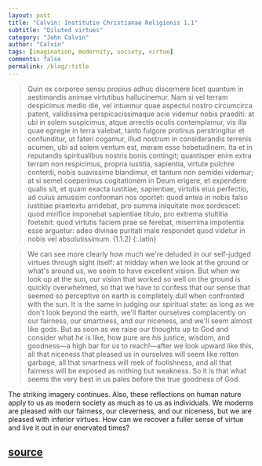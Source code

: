 ```yaml
---
layout: post
title: "Calvin: Institutio Christianae Religionis 1.1"
subtitle: "Diluted virtues"
category: "John Calvin"
author: "Calvin"
tags: [imagination, modernity, society, virtue]
comments: false
permalink: /blog/:title
---
```


> Quin ex corporeo sensu propius adhuc discernere licet quantum in aestimandis animae virtutibus hallucinemur. Nam si vel terram despicimus medio die, vel intuemur quae aspectui nostro circumcirca patent, validissima perspicacissimaque acie videmur nobis praediti: at ubi in solem suspicimus, atque arrectis oculis contemplamur, vis illa quae egregie in terra valebat, tanto fulgore protinus perstringitur et confunditur, ut fateri cogamur, illud nostrum in considerandis terrenis acumen, ubi ad solem ventum est, meram esse hebetudinem. Ita et in reputandis spiritualibus nostris bonis contingit; quantisper enim extra terram non respicimus, propria iustitia, sapientia, virtute pulchre contenti, nobis suavissime blandimur, et tantum non semidei videmur; at si semel coeperimus cogitationem in Deum erigere, et expendere qualis sit, et quam exacta iustitiae, sapientiae, virtutis eius perfectio, ad cuius amussim conformari nos oportet: quod antea in nobis falso iustitiae praetextu arridebat, pro summa iniquitate mox sordescet: quod mirifice imponebat sapientiae titulo, pro extrema stultitia foetebit: quod virtutis faciem prae se ferebat, miserrima impotentia esse arguetur: adeo divinae puritati male respondet quod videtur in nobis vel absolutissimum. (1.1.2)
{:.latin}

> We can see more clearly how much we're deluded in our self-judged virtues through sight itself: at midday when we look at the ground or what's around us, we seem to have excellent vision. But when we look up at the sun, our vision that worked so well on the ground is quickly overwhelmed, so that we have to confess that our sense that seemed so perceptive on earth is completely dull when confronted with the sun. It is the same in judging our spiritual state: as long as we don't look beyond the earth, we'll flatter ourselves complacently on our fairness, our smartness, and our niceness, and we'll seem almost like gods. But as soon as we raise our thoughts up to God and consider what *he* is like, how pure are *his* justice, wisdom, and goodness—a high bar for us to reach!—after we look upward like this, all that niceness that pleased us in ourselves will seem like rotten garbage, all that smartness will reek of foolishness, and all that fairness will be exposed as nothing but weakness. So it is that what seems the very best in us pales before the true goodness of God.

The striking imagery continues. Also, these reflections on human nature apply to us as modern society as much as to us as individuals. We moderns are pleased with our fairness, our cleverness, and our niceness, but we are pleased with inferior virtues. How can we recover a fuller sense of virtue and live it out in our enervated times?

<h2 class="post-source"><a href="https://books.google.com/books?id=9ThJAAAAcAAJ&pg=PA2"><i class="fas fa-book" aria-hidden="true"></i> source</a></h2>